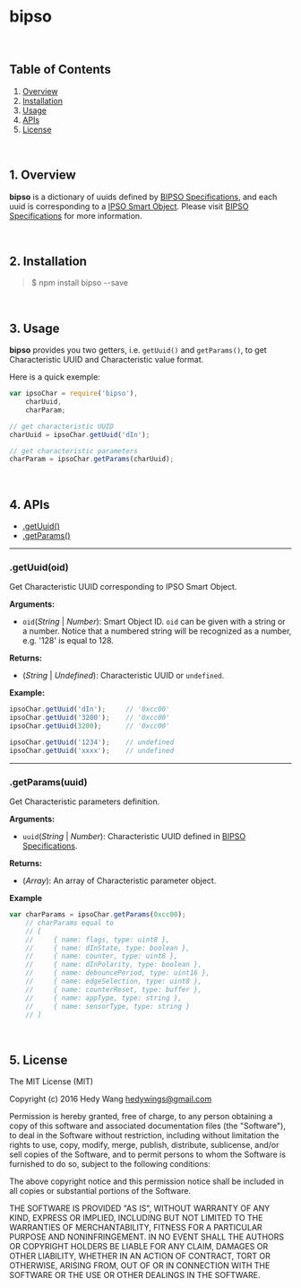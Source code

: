 bipso
========================

<br />

## Table of Contents  

1. [Overview](#Overiew)  
2. [Installation](#Installation)  
3. [Usage](#Usage)  
4. [APIs](#APIs)  
5. [License](#License)  

<br />

<a name="Overiew"></a>
## 1. Overview  

**bipso** is a dictionary of uuids defined by [BIPSO Specifications](https://github.com/bluetoother/bipso/blob/master/doc/spec.md), and each uuid is corresponding to a [IPSO Smart Object](http://www.ipso-alliance.org/ipso-community/resources/smart-objects-interoperability/). Please visit [BIPSO Specifications](https://github.com/bluetoother/bipso/blob/master/doc/spec.md) for more information.  

<br />

<a name="Installation"></a>
## 2. Installation  

> $ npm install bipso --save

<br />

<a name="Usage"></a>
## 3. Usage  

**bipso** provides you two getters, i.e. `getUuid()` and `getParams()`, to get Characteristic UUID and Characteristic value format.  

Here is a quick exemple:  

```js
var ipsoChar = require('bipso'),
    charUuid,
    charParam;

// get characteristic UUID
charUuid = ipsoChar.getUuid('dIn');

// get characteristic parameters
charParam = ipsoChar.getParams(charUuid);
```

<br />

<a name="APIs"></a>
## 4. APIs  

* [.getUuid()](#getUuid)  
* [.getParams()](#getParams)  

*************************************************
<a name="getUuid"></a>
### .getUuid(oid)

Get Characteristic UUID corresponding to IPSO Smart Object.  

**Arguments:**  

* `oid`(_String_ | _Number_): Smart Object ID. `oid` can be given with a string or a number. Notice that a numbered string will be recognized as a number, e.g. '128' is equal to 128.  

**Returns:**  

* (_String_ | _Undefined_): Characteristic UUID or `undefined`.  

**Example:**  

```js
ipsoChar.getUuid('dIn');     // '0xcc00'
ipsoChar.getUuid('3200');    // '0xcc00'
ipsoChar.getUuid(3200);      // '0xcc00'

ipsoChar.getUuid('1234');    // undefined
ipsoChar.getUuid('xxxx');    // undefined
```

*************************************************
<a name="getParams"></a>
### .getParams(uuid)

Get Characteristic parameters definition.  

**Arguments:**  

* `uuid`(_String_ | _Number_): Characteristic UUID defined in [BIPSO Specifications](https://github.com/bluetoother/bipso/blob/master/doc/spec.md).  

**Returns:**  

* (_Array_): An array of Characteristic parameter object.  

**Example**  

```js
var charParams = ipsoChar.getParams(0xcc00);
    // charParams equal to
    // [
    //     { name: flags, type: uint8 },
    //     { name: dInState, type: boolean },
    //     { name: counter, type: uint8 },
    //     { name: dInPolarity, type: boolean },
    //     { name: debouncePeriod, type: uint16 },
    //     { name: edgeSelection, type: uint8 },
    //     { name: counterReset, type: buffer },
    //     { name: appType, type: string },
    //     { name: sensorType, type: string }
    // ]
```

<br />

<a name="License"></a>
## 5. License  

The MIT License (MIT)

Copyright (c) 2016
Hedy Wang <hedywings@gmail.com>

Permission is hereby granted, free of charge, to any person obtaining a copy
of this software and associated documentation files (the "Software"), to deal
in the Software without restriction, including without limitation the rights
to use, copy, modify, merge, publish, distribute, sublicense, and/or sell
copies of the Software, and to permit persons to whom the Software is
furnished to do so, subject to the following conditions:

The above copyright notice and this permission notice shall be included in all
copies or substantial portions of the Software.

THE SOFTWARE IS PROVIDED "AS IS", WITHOUT WARRANTY OF ANY KIND, EXPRESS OR
IMPLIED, INCLUDING BUT NOT LIMITED TO THE WARRANTIES OF MERCHANTABILITY,
FITNESS FOR A PARTICULAR PURPOSE AND NONINFRINGEMENT. IN NO EVENT SHALL THE
AUTHORS OR COPYRIGHT HOLDERS BE LIABLE FOR ANY CLAIM, DAMAGES OR OTHER
LIABILITY, WHETHER IN AN ACTION OF CONTRACT, TORT OR OTHERWISE, ARISING FROM,
OUT OF OR IN CONNECTION WITH THE SOFTWARE OR THE USE OR OTHER DEALINGS IN THE
SOFTWARE.
